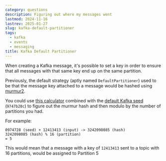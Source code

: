 ```yaml
---
category: questions
description: Figuring out where my messages went
lastmod: 2024-11-16
lastrev: 2025-01-27
slug: kafka-default-partitioner
tags:
  - kafka
  - events
  - messaging
title: Kafka Default Partitioner
---
```

When creating a Kafka message, it's possible to set a key in order to ensure that all messages with that same key end up on the same partition.

Previously, the default strategy (aptly named `DefaultPartitioner`) used to be that the message key attached to a message would be hashed using [murmur2](https://books.japila.pl/kafka-internals/Utils/?h=defaultpartitioner#murmur2).

You could use [this calculator](https://murmurhash2.vercel.app/) combined with the [default Kafka seed](https://github.com/apache/kafka/blob/trunk/clients/src/main/java/org/apache/kafka/common/utils/Utils.java#L494) (`9747b28c`) to figure out the murmur hash and then modulo by the number of partitions you had.

For example: 

```
0974728 (seed) + 12413413 (input) -> 3242098085 (hash)
3242098085 (hash) % 16 (partition)
= 5
```

This would mean that a message with a key of `12413413` sent to a topic with 16 partitions, would be assigned to Partition 5
